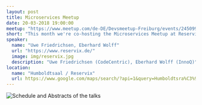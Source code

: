 ```yaml
---
layout: post
title: Microservices Meetup
date: 20-03-2018 19:00:00
meetup: "https://www.meetup.com/de-DE/Devsmeetup-Freiburg/events/245099231/"
short: "This month we're co-hosting the Microservices Meetup at Reservix with two talks: 'Real World Consistency Explained' by Uwe Friedrichsen (CodeCentric) and 'Microservices: Viermal ganz anders' by Eberhard Wolff (InnoQ)"
speaker:
  name: "Uwe Friedrichsen, Eberhard Wolff"
  url: "https://www.reservix.de/"
  image: img/reservix.jpg
  description: "Uwe Friedrichsen (CodeCentric), Eberhard Wolff (InnoQ)"
location:
  name: "Humboldtsaal / Reservix"
  url: https://www.google.com/maps/search/?api=1&query=Humboldtsra%C3%9Fe+2%2C+Freiburg%2C+de
---
```


![Schedule and Abstracts of the talks](https://secure.meetupstatic.com/photos/event/5/f/4/a/highres_468264394.jpeg)
